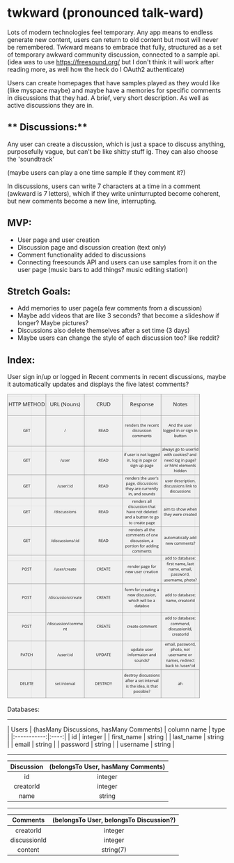 # twkward (pronounced talk-ward)

Lots of modern technologies feel temporary. Any app means to endless generate new content, users can return to old content but most will never be remembered. Twkward means to embrace that fully, structured as a set of temporary awkward community discussion, connected to a sample api. 
(idea was to use https://freesound.org/ but I don't think it will work after reading more, as well how the heck do I OAuth2 authenticate)

Users can create homepages that have samples played as they would like (like myspace maybe) and maybe have a memories for specific comments in discussions that they had. A brief, very short description. As well as active discussions they are in.


## ** Discussions:**
Any user can create a discussion, which is just a space to discuss anything, purposefully vague, but can't be like shitty stuff ig. They can also choose the 'soundtrack' 

(maybe users can play a one time sample if they comment it?)


In discussions, users can write 7 characters at a time in a comment (awkward is 7 letters), which if they write uninturrupted become coherent, but new comments become a new line, interrupting.

## MVP:
- User page and user creation
- Discussion page and discussion creation (text only)
- Comment functionality added to discussions
- Connecting freesounds API and users can use samples from it on the user page (music bars to add things? music editing station)

## Stretch Goals:
- Add memories to user page(a few comments from a discussion)
- Maybe add videos that are like 3 seconds? that become a slideshow if longer? Maybe pictures?
- Discussions also delete themselves after a set time (3 days)
- Maybe users can change the style of each discussion too? like reddit?

## Index:
User sign in/up or logged in
Recent comments in recent discussions, maybe it automatically updates and displays the five latest comments?

![RESTful routes](pics/RESTful.png)

Databases:
______________________
|       Users        | (hasMany Discussions, hasMany Comments)
| column name | type |
|:-----------:|:----:|
| id | integer |
| first_name | string |
| last_name | string |
| email | string |
| password | string |
| username | string |
____________________
|     Discussion    | (belongsTo User, hasMany Comments)
|:-----------:|:----:|
| id | integer |
| creatorId | integer |
| name | string |
_____________________
|      Comments      | (belongsTo User, belongsTo Discussion?)
|:-----------:|:----:|
| creatorId | integer |
| discussionId | integer |
| content | string(7) |
